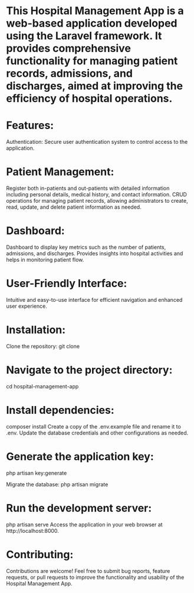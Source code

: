 # This Hospital Management App is a web-based application developed using the Laravel framework. It provides comprehensive functionality for managing patient records, admissions, and discharges, aimed at improving the efficiency of hospital operations.

# Features:
Authentication: Secure user authentication system to control access to the application.

# Patient Management:
Register both in-patients and out-patients with detailed information including personal details, medical history, and contact information.
CRUD operations for managing patient records, allowing administrators to create, read, update, and delete patient information as needed.

# Dashboard:
Dashboard to display key metrics such as the number of patients, admissions, and discharges.
Provides insights into hospital activities and helps in monitoring patient flow.

# User-Friendly Interface:
Intuitive and easy-to-use interface for efficient navigation and enhanced user experience.

# Installation:
Clone the repository:
git clone <repository-url>

# Navigate to the project directory:
cd hospital-management-app

# Install dependencies:
composer install
Create a copy of the .env.example file and rename it to .env. Update the database credentials and other configurations as needed.

# Generate the application key:
php artisan key:generate

Migrate the database:
php artisan migrate

# Run the development server:
php artisan serve
Access the application in your web browser at http://localhost:8000.

# Contributing:
Contributions are welcome! Feel free to submit bug reports, feature requests, or pull requests to improve the functionality and usability of the Hospital Management App.

